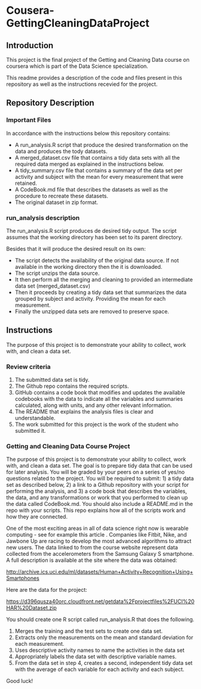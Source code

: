 # Cousera-GettingCleaningDataProject

## Introduction

This project is the final project of the Getting and Cleaning Data course on coursera which is part of the Data Science specialization.

This readme provides a description of the code and files present in this repository as well as the instructions recevied for the project.

## Repository Description

### Important Files

In accordance with the instructions below this repository contains:
* A run_analysis.R script that produce the desired transformation on the data and produces the tody datasets.
* A merged_dataset.csv file that contains a tidy data sets with all the required data merged as explained in the instructions below.
* A tidy_summary.csv file that contains a summary of the data set per activity and subject with the mean for every measurement that were retained.
* A CodeBook.md file that describes the datasets as well as the procedure to recreate these datasets.
* The original dataset in zip format.

### run_analysis description

The run_analysis.R script produces de desired tidy output. The script assumes that the working directory has been set to its parent directory.

Besides that it will produce the desired result on its own:
* The script detects the availability of the original data source. If not available in the working directory then the it is downloaded.
* The script unzips the data source.
* It then perform all the merging and cleaning to provided an intermediate data set (merged_dataset.csv)
* Then it proceeds by creating a tidy data set that summarizes the data grouped by subject and activity. Providing the mean for each measurement.
* Finally the unzipped data sets are removed to preserve space.

## Instructions

The purpose of this project is to demonstrate your ability to collect, work with, and clean a data set.

### Review criteria

1. The submitted data set is tidy.
2. The Github repo contains the required scripts.
3. GitHub contains a code book that modifies and updates the available codebooks with the data to indicate all the variables and summaries calculated, along with units, and any other relevant information.
4. The README that explains the analysis files is clear and understandable.
5. The work submitted for this project is the work of the student who submitted it.

### Getting and Cleaning Data Course Project

The purpose of this project is to demonstrate your ability to collect, work with, and clean a data set. The goal is to prepare tidy data that can be used for later analysis. You will be graded by your peers on a series of yes/no questions related to the project. You will be required to submit: 1) a tidy data set as described below, 2) a link to a Github repository with your script for performing the analysis, and 3) a code book that describes the variables, the data, and any transformations or work that you performed to clean up the data called CodeBook.md. You should also include a README.md in the repo with your scripts. This repo explains how all of the scripts work and how they are connected.

One of the most exciting areas in all of data science right now is wearable computing - see for example this article . Companies like Fitbit, Nike, and Jawbone Up are racing to develop the most advanced algorithms to attract new users. The data linked to from the course website represent data collected from the accelerometers from the Samsung Galaxy S smartphone. A full description is available at the site where the data was obtained:

http://archive.ics.uci.edu/ml/datasets/Human+Activity+Recognition+Using+Smartphones

Here are the data for the project:

https://d396qusza40orc.cloudfront.net/getdata%2Fprojectfiles%2FUCI%20HAR%20Dataset.zip

You should create one R script called run_analysis.R that does the following.

1. Merges the training and the test sets to create one data set.
2. Extracts only the measurements on the mean and standard deviation for each measurement.
3. Uses descriptive activity names to name the activities in the data set
4. Appropriately labels the data set with descriptive variable names.
5. From the data set in step 4, creates a second, independent tidy data set with the average of each variable for each activity and each subject.

Good luck!
